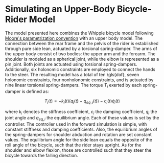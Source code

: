 # Simulating an Upper-Body Bicycle-Rider Model
The model presented here combines the Whipple bicycle model following
[Moore's parametrization convention] with an upper body model. The connection between
the rear frame and the pelvis of the rider is established through pure side lean,
actuated by a torsional spring-damper. The arms of the upper body consist of two bodies:
the upper arm and the forearm. The shoulder is modeled as a spherical joint, while the
elbow is represented as a pin joint. Both joints are actuated using torsional
spring-dampers. Additionally, six holonomic constraints are employed to connect the
hands to the steer. The resulting model has a total of ten \gls{dof}, seven holonomic
constraints, four nonholonomic constraints, and is actuated by nine linear torsional
spring-dampers. The torque $T_i$ exerted by each spring-damper is defined as:

$$T_i(t) = -k_i(t) (q_i(t) - q_{eq,i}(t)) - c_i(t) \dot{q}_i(t)$$

where $k_i$ denotes the stiffness coefficient, $c_i$ the damping coefficient, $q_i$ the
joint angle and $q_{eq,i}$ the equilibrium angle. Each of these values is set by the
controller. The controller used in the forward simulation is simple, with constant
stiffness and damping coefficients. Also, the equilibrium angles of the spring-dampers
for shoulder abduction and rotation are set constant values. The equilibrium angle for
the side lean equals the opposite of the roll angle of the bicycle, such that the rider
stays upright. As for the shoulder and elbow flexion, those are controlled such that
they steer the bicycle towards the falling direction.

[Moore's parametrization convention]: http://moorepants.github.io/dissertation/eom.html
